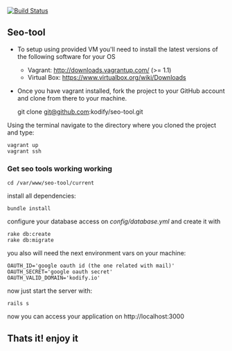 [![Build Status](https://magnum.travis-ci.com/kodify/seo-tool.png?token=9qjd4oAq37iG5xvb5hMs&branch=master)](https://magnum.travis-ci.com/kodify/seo-tool)

## Seo-tool


* To setup using provided VM you'll need to install the latest versions of the following software for your OS
    * Vagrant: http://downloads.vagrantup.com/ (>= 1.1)
    * Virtual Box: https://www.virtualbox.org/wiki/Downloads

* Once you have vagrant installed, fork the project to your GitHub account and clone from there to your machine.

    git clone git@github.com:kodify/seo-tool.git

Using the terminal navigate to the directory where you cloned the project and type:

    vagrant up
    vagrant ssh

### Get seo tools working working

```
cd /var/www/seo-tool/current
```

install all dependencies:
```
bundle install
```

configure your database access on *config/database.yml*
and create it with
```
rake db:create
rake db:migrate
```

you also will need the next environment vars on your machine:
```
OAUTH_ID='google oauth id (the one related with mail)'
OAUTH_SECRET='google oauth secret'
OAUTH_VALID_DOMAIN='kodify.io'
```

now just start the server with:
```
rails s
```

now you can access your application on http://localhost:3000


## Thats it! enjoy it


